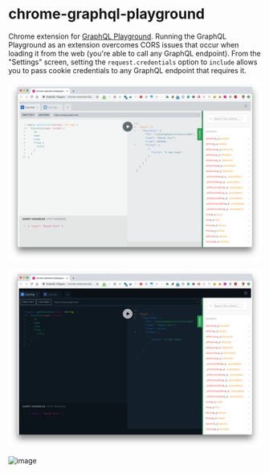 # chrome-graphql-playground
Chrome extension for [GraphQL Playground](https://github.com/prisma/graphql-playground). Running the GraphQL Playground as an extension overcomes CORS issues that occur when loading it from the web (you're able to call any GraphQL endpoint). From the "Settings" screen, setting the `request.credentials` option to `include` allows you to pass cookie credentials to any GraphQL endpoint that requires it.

![](screenshots/light.png)

![](screenshots/dark.png)

![image](https://user-images.githubusercontent.com/1755680/114071097-07072f00-98a1-11eb-963a-f85dd89eedaf.png)
